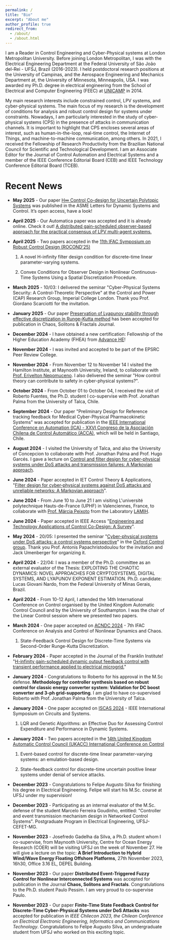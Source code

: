 ```yaml
---
permalink: /
title: "Bio"
excerpt: "About me"
author_profile: true
redirect_from: 
  - /about/
  - /about.html
---
```


I am a Reader in Control Engineering and Cyber-Physical systems at London Metropolitan University. Before joining London Metropolitan, I was with the Electrical Engineering Department at the Federal University of São João del-Rei - UFSJ, Brazil (2016-2023). I held postdoctoral research positions at the University of Campinas, and the Aerospace Engineering and Mechanics Department at, the University of Minnesota, Minneapolis, USA. I was awarded my Ph.D. degree in electrical engineering from the School of Electrical and Computer Engineering (FEEC) at [UNICAMP](https://www.unicamp.br/unicamp/) in 2014. 

My main research interests include constrained control, LPV systems, and cyber-physical systems. The main focus of my research is the development of conditions for analysis and robust control design for systems under constraints. Nowadays, I am particularly interested in the study of cyber-physical systems (CPS) in the presence of attacks in communication channels. It is important to highlight that CPS encloses several areas of interest, such as human-in-the-loop, real-time control, the Internet of Things, and machine-to-machine communication, among others. In 2021, I  received the Fellowship of Research Productivity from the Brazilian National Council for Scientific and Technological Development. I am an Associate Editor for the Journal of Control Automation and Electrical Systems and a member of the IEEE Conference Editorial Board  (CEB) and IEEE Technology Conference Editorial Board (TCEB).

Recent News
======


- **May 2025** - Our paper [H∞ Control Co-design for Uncertain Polytopic Systems](https://asmedigitalcollection.asme.org/lettersdynsys/article/doi/10.1115/1.4068615/1217197) was published in the ASME Letters for Dynamic Systems and Control. It’s open access, have a look!

- **April 2025** - Our Automatica paper was accepted and it is already online. Check it out! [A distributed gain-scheduled observer-based approach for the practical consensus of LPV multi-agent systems.](https://www.sciencedirect.com/science/article/pii/S0005109825002468)

- **April 2025** - Two papers accepted in the [11th IFAC Symposium on Robust Control Design (ROCOND’25)](https://conferences.ifac-control.org/rocond2025/)

    1) A novel H-infinity filter design condition for discrete-time linear parameter-varying systems.

    2) Convex Conditions for Observer Design in Nonlinear Continuous-Time Systems Using a Spatial Discretization Procedure.  

- **March 2025** - 10/03: I delivered the seminar "Cyber-Physical Systems Security: A Control-Theoretic Perspective" at the Control and Power (CAP) Research Group, Imperial College London. Thank you Prof. Giordano Scarciotti for the invitation.

- **January 2025** - Our paper [Preservation of Lyapunov stability through effective discretization in Runge–Kutta method](https://www.sciencedirect.com/science/article/pii/S0960077925000979) has been accepted for publication in Chaos, Solitons & Fractals Journal.

- **December 2024** - I have obtained a new certification: Fellowship of the Higher Education Academy (FHEA) from [Advance HE](https://www.advance-he.ac.uk/)!

- **November 2024** - I was invited and accepted to be part of the EPSRC Peer Review College.

- **November 2024** - From November 12 to November 14 I visited the Hamilton Institute, at Maynooth University, Ireland, to collaborate with [Prof. Erivelton Nepomuceno](https://www.maynoothuniversity.ie/faculty-science-engineering/our-people/erivelton-nepomuceno). I also delivered the seminar "How control theory can contribute to safety in cyber-physical systems?". 

- **October 2024** - From October 01 to October 04, I received the visit of Roberto Fuentes, the Ph.D. student I co-supervise with Prof. Jonathan Palma from the University of Talca, Chile.

- **September 2024** - Our paper "Preliminary Design for Reference tracking feedback for Medical Cyber-Physical Pharmacokinetic Systems" was accepted for publication in the [IEEE International Conference on Automation (ICA) - XXVI Congreso de la Asociación Chilena de Control Automático (ACCA)](https://ieee-ica-acca-2024.cl/), which will be held in Santiago, Chile. 

- **August 2024** - I visited the University of Talca, and also the University of Concepcion to collaborate with Prof. Jonathan Palma and Prof. Hugo Garcés. I gave a lecture on [Control and filter design for cyber-physical systems under DoS attacks and transmission failures: A Markovian approach](https://lacerdamj.github.io/_pages/pdfdoc/SeminarMarcioLacerda.pdf).

- **June 2024** - Paper accepted in IET Control Theory & Applications, "[Filter design for cyber‐physical systems against DoS attacks and unreliable networks: A Markovian approach](https://doi.org/10.1049/cth2.12703)".

- **June 2024** - From June 10 to June 21 I am visiting L'université polytechnique Hauts-de-France (UPHF) in Valenciennes, France, to collaborate with [Prof. Márcia Peixoto](https://sites.google.com/view/marcialcpeixoto/home) from the Laboratory [LAMIH](https://www.uphf.fr/lamih).

- **June 2024** - Paper accepted in IEEE Access "[Engineering and Technology Applications of Control Co-Design: A Survey](https://doi.org/10.1109/ACCESS.2024.3412416)".

- **May 2024** - 	20/05: I presented the seminar "[Cyber-physical systems under DoS attacks: a control systems perspective](https://lacerdamj.github.io/_pages/Seminar_Oxford_MLacerda.pdf)" in the [Oxford Control group](https://eng.ox.ac.uk/control/). Thank you Prof. Antonis Papachristodoulou for the invitation and Jack Umenberger for organizing it.  

- **April 2024** - 	22/04: I was a member of the Ph.D. committee as an external evaluator of the Thesis: EXPLOITING THE CHAOTIC DYNAMICS: NOVEL APPROACHES FOR CRYPTOSYSTEMS, DIGITAL SYSTEMS, AND LYAPUNOV EXPONENT ESTIMATION. Ph.D. candidate: Lucas Giovani Nardo, from the Federal University of Minas Gerais, Brazil.  

- **April 2024** - From 10-12 April, I attended the 14th International Conference on Control organised by the United Kingdom Automatic Control Council and by the University of Southampton. I was the chair of the Linear Control session where we presented two papers. 

- **March 2024** - One paper accepted on [ACNDC 2024](https://acndc2024.org/) - 7th IFAC Conference on Analysis and Control of Nonlinear Dynamics and Chaos.

   1) State-Feedback Control Design for Discrete-Time Systems via Second-Order Runge-Kutta Discretization.

- **February 2024** - Paper accepted in the Journal of the Franklin Institute! "[H-infinity gain-scheduled dynamic output feedback control with transient performance applied to electrical microgrid.](https://doi.org/10.1016/j.jfranklin.2024.106704)"
  
- **January 2024** - Congratulations to Roberto for his approval in the M.Sc defense. **Methodology for controller synthesis based on robust control for classic energy converter system: Validation for DC boost converter and 3-ph grid-supporting**. I am glad to have co-supervised Roberto with Prof. Jonathan Palma from the University of Talca. 

- **January 2024** - One paper accepted on [ISCAS 2024](https://ieee-cas.org/event/symposium/2024-ieee-international-symposium-circuits-and-systems) - IEEE International Symposium on Circuits and Systems.

  1) LQR and Genetic Algorithms: an Effective Duo for Assessing Control Expenditure and Performance in Dynamic Systems.

- **January 2024** - Two papers accepted in the [14th United Kingdom Automatic Control Council (UKACC) International Conference on Control](https://control2024.uk/)

    1) Event-based control for discrete-time linear parameter-varying systems: an emulation-based design.

    2) State-feedback control for discrete-time uncertain positive linear systems under denial of service attacks.  

- **December 2023** - Congratulations to Felipe Augusto Silva for finishing his degree in Electrical Engineering. Felipe will start his M.Sc. course at UFSJ under my supervision!

- **December 2023** - Participating as an internal evaluator of the M.Sc. defense of the student Marcelo Ferreira Goudinho, entitled: "Controller and event transmission mechanism design in Networked Control Systems". Postgraduate Program in Electrical Engineering, UFSJ-CEFET-MG.

- **November 2023** - Josefredo Gadelha da Silva, a Ph.D. student whom I co-supervise, from Maynooth University, Centre for Ocean Energy Research (COER) will be visiting UFSJ on the week of November 27. He will give a lecture on the topic: 
**A Brief Introduction to Hybrid Wind/Wave Energy Floating Offshore Platforms**, 27th November 2023, 16h30, Office 3.16 EL, DEPEL Building.  

- **November 2023** - Our paper **Distributed Event-Triggered Fuzzy Control for Nonlinear Interconnected Systems** was accepted for publication in the Journal **Chaos, Solitons and Fractals**. Congratulations to the Ph.D. student Paulo Pessim. I am very proud to co-supervise Paulo. 

- **November 2023** - Our paper **Finite-Time State Feedback Control for Discrete-Time Cyber-Physical Systems under DoS Attacks** was accepted for publication in *IEEE Chilecon 2023, the Chilean Conference on Electrical Electronic Engineering, Informatics and Communications Technology*. Congratulations to Felipe Augusto Silva, an undergraduate student from UFSJ who worked on this exciting topic.



